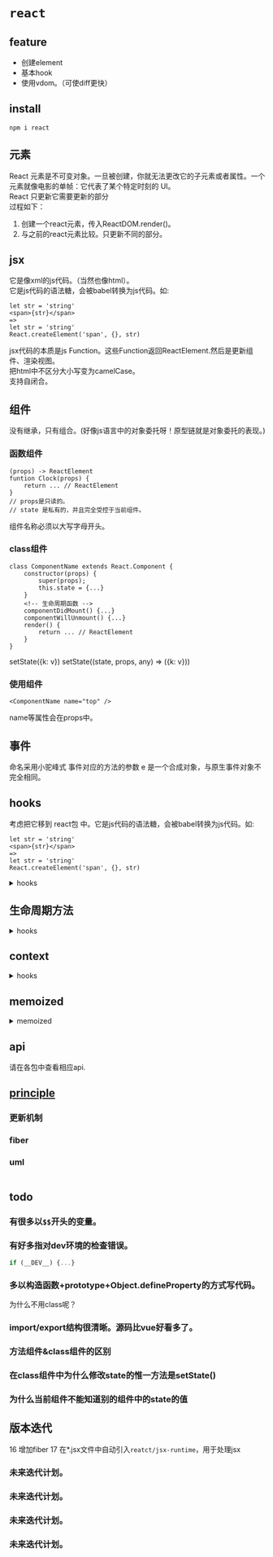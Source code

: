 # `react`

## feature

- 创建element
- 基本hook
- 使用vdom。（可使diff更快）

## install

`npm i react`

## 元素
React 元素是不可变对象。一旦被创建，你就无法更改它的子元素或者属性。一个元素就像电影的单帧：它代表了某个特定时刻的 UI。  
React 只更新它需要更新的部分  
过程如下：
1. 创建一个react元素，传入ReactDOM.render()。
2. 与之前的react元素比较。只更新不同的部分。

## jsx
它是像xml的js代码。（当然也像html）。  
它是js代码的语法糖，会被babel转换为js代码。如:
```
let str = 'string'
<span>{str}</span>
=>
let str = 'string'
React.createElement('span', {}, str)
```
jsx代码的本质是js Function。这些Function返回ReactElement.然后是更新组件、渲染视图。  
把html中不区分大小写变为camelCase。  
支持自闭合。  

## 组件
没有继承，只有组合。(好像js语言中的对象委托呀！原型链就是对象委托的表现。)
### 函数组件
```
(props) -> ReactElement
funtion Clock(props) {
    return ... // ReactElement
}
// props是只读的。
// state 是私有的，并且完全受控于当前组件。
```
组件名称必须以大写字母开头。

### class组件
```
class ComponentName extends React.Component {
    constructor(props) {
        super(props);
        this.state = {...}
    }
    <!-- 生命周期函数 -->
    componentDidMount() {...}
    componentWillUnmount() {...}
    render() {
        return ... // ReactElement
    }
}
```
setState({k: v})
setState((state, props, any) => ({k: v}))

### 使用组件
```
<ComponentName name="top" />
```
name等属性会在props中。

## 事件
命名采用小驼峰式
事件对应的方法的参数 e 是一个合成对象，与原生事件对象不完全相同。





## hooks
考虑把它移到 react包 中。它是js代码的语法糖，会被babel转换为js代码。如:
```
let str = 'string'
<span>{str}</span>
=>
let str = 'string'
React.createElement('span', {}, str)
```

<details>
  <summary>hooks</summary>
  <artical>
    <ul>
        <li>从react v16.8开始支持hooks。</li>
        <li>内置于react中</li>
        <li>100%向后兼容</li>
        <li>不影响使用class组件</li>
        <li>不计划代替class组件</li>
        <li>可以不迁移class组件</li>
        <li>ellint-plugin-react-hooks已经内置与create-react-app中</li>
    </ul>
<pre>
<code>
let [value, setValue] = useState([initValue])
用于处理组件内的状态
setValue(newValue)

useEffect(fn, ...listener = [])
用于处理副作用
在componentDidMount/componentDidUpdate/componentWillUnmount时触发。
若fn返回一个方法则方法在御载组件是被调用。
listener指定当哪个变量变化时触发fn.

let value = useContext(myContext)
接收一个 context 对象（React.createContext 的返回值）并返回该 context 的当前值。当前的 context 值由上层组件中距离当前组件最近的 <MyContext.Provider> 的 value prop 决定。

let [state, dispatch] = useReducer(reducer, initialArg, [init])
init是一个方法。参数是initialArg
与useState功能相似。它接收一个形如 (state, action) => newState 的 reducer，并返回当前的 state 以及与其配套的 dispatch 方法。（如果你熟悉 Redux 的话，就已经知道它如何工作了。）
dispatch({type: 'typename', key: value}) // dispatch的参数是action. action.type, action.key

let memoizedCallback = useCallback(fn, ...dependencies)
只有dependencies改变时执行fn
返回一个 memoized 回调函数。
只在更新组件时执行。
阻止不必要的重新渲染。

let memoizedValue = useMemo(fn, ...dependencies)
返回一个 memoized 值。
与useCallback类似。

let refContainer = useRef(initialValue)
useRef 返回一个可变的 ref 对象，其 .current 属性被初始化为传入的参数（initialValue）。返回的 ref 对象在组件的整个生命周期内持续存在。
组件重新渲染期间其值一直存在。
改变其值时不会重新渲染组件。
可以使用它：得到dom元素，跟踪状态变化（保存变化前的状态），

useImperativeHandle(ref, createHandle, [deps])
useImperativeHandle 可以让你在使用 ref 时自定义暴露给父组件的实例值。在大多数情况下，应当避免使用 ref 这样的命令式代码。useImperativeHandle 应当与 forwardRef 一起使用：

useLayoutEffect
其函数签名与 useEffect 相同，但它会在所有的 DOM 变更之后同步调用 effect。可以使用它来读取 DOM 布局并同步触发重渲染。在浏览器执行绘制之前，
执行顺序：更新变量值 -》 组件重新渲染 -》 执行useLayoutEffect -> 显示渲染结果 -》 执行useEffect
尽可能使用标准的 useEffect 以避免阻塞视觉更新。

useDebugValue(value, [fn])
可用于在 React 开发者工具中显示自定义 hook 的标签。
</code>
</pre>

<p>自定义hooks</p>
<p>hooks的规则</p>
<ul>
    <li>只能在function组件内的顶级中使用</li>
    <li>不能被使用条件判断</li>
</ul>
</artical>
</details>

## 生命周期方法

<details>
  <summary>hooks</summary>
<artical>
<pre>
<img src="https://www.runoob.com/wp-content/uploads/2016/02/ogimage.png" alt="">
<ul>
    <li>挂载</li>
    <li>
    <ul>
    <li>constructor</li>
    <li>getDerivedStateFromProps</li>
    <li>render</li>
    <li>componentDidMount</li>
    </ul>
    </li>
    <li>
    <li>更新</li>
    <li>
    <ul>
    <li>getDerivedStateFromProps</li>
    <li>shouldComponentUpdate</li>
    <li>render</li>
    <li>getSnapshotBeforeUpdate</li>
    <li>componentDidUpdate</li>
    </ul>
    </li>
    <li>
    <li>卸载</li>
    <li>
    <ul>
    <li>componentDidUnmount</li>
    </ul>
    </li>
    <li>
</ul>
<code>
constructor() // 为了调用super()
static getDerivedStateFromProps(nextProps, prevState)
    它是静态方法，不能使用this。只能作一些无副作用的操作。
    若返回一个对象，则更新state。若返回null，则不更新。
render()
    class组件中必须使用的方法。
    用于渲染dom.
    必须返回reactDOM
    不要在render中执行setState
getSnapshotBeforeUpdate(prevProps, prevState)
    render之后，被挂载时调用。
componentDidMount()
    挂载组件后调用
    常用于发送网络请求。启用事件监听方法。
shouldComponentUpdate(nextProps, nextState)
    控制是否进行更新。若返回true，则更新。否则不更新。
componentDidUpdate(prevProps, prevState, snapshot)
    更新后被调用。首次渲染不会被执行。
componentWillUnmount()
    在组件即将被卸载或销毁时进行调用。
</code>
</pre>
</artical>
</details>

## context

<details>
  <summary>hooks</summary>
<artical>
<pre>
import {useState, createContext, useContext} from 'react'
import ReactDOM from 'react-dom'

let UserContext = createContext() // 生成context对象

function CP () {
    let [user, setUser] = useState('top')
    return (
        <UserContext.Provider value={user}> // 让context提供指定的数据
            <C1 user={user} /> // C1及其子组件都可以使用指定的数据
        </UserContext.Provider>
    )
}

function C1 () {
    let user = useContext(UserContext) // 使用context提供的数据
    return (<>
        <p>{`hi ${user}`}</p>
    </>)
}
</pre>
</artical>

</details>

## memoized

<details>
  <summary>memoized</summary>
<artical>
<pre>
</pre>
</artical>
</details>

## api
请在各包中查看相应api.

## [principle](/framework/react/react/principle.md)

### 更新机制
### fiber




### uml

```

```

## todo

### 有很多以`$$`开头的变量。
### 有好多指对dev环境的检查错误。
```js
if (__DEV__) {...}
```
### 多以构造函数+prototype+Object.defineProperty的方式写代码。
为什么不用class呢？

### import/export结构很清晰。源码比vue好看多了。

### 方法组件&class组件的区别
### 在class组件中为什么修改state的惟一方法是setState()
### 为什么当前组件不能知道别的组件中的state的值
## 版本迭代
16 增加fiber
17 在*.jsx文件中自动引入`reatct/jsx-runtime`，用于处理jsx

### 未来迭代计划。
### 未来迭代计划。
### 未来迭代计划。
### 未来迭代计划。